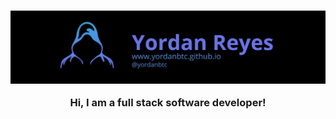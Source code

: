<h3 align="center">
  
  ![header](header.jpeg)
  
  Hi, I am a full stack software developer! 
</h3>

